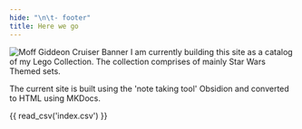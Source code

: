 ```yaml
---
hide: "\n\t- footer"
title: Here we go
---
```


![Moff Giddeon Cruiser Banner](/Resources/moff_gideon_cruiser_banner.jpeg)
I am currently building this site as a catalog of my Lego Collection. The collection comprises of mainly Star Wars Themed sets.

The current site is built using the 'note taking tool' Obsidion and converted to HTML using MKDocs.

{{ read_csv('index.csv') }}